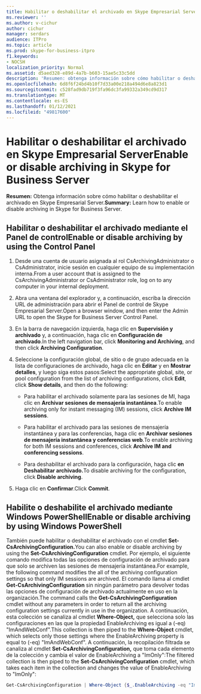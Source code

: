 ```yaml
---
title: Habilitar o deshabilitar el archivado en Skype Empresarial Server
ms.reviewer: ''
ms.author: v-cichur
author: cichur
manager: serdars
audience: ITPro
ms.topic: article
ms.prod: skype-for-business-itpro
f1.keywords:
- NOCSH
localization_priority: Normal
ms.assetid: d5aed328-e89d-4a7b-b603-15ae5c33c5dd
description: 'Resumen: obtenga información sobre cómo habilitar o deshabilitar el archivado en Skype Empresarial Server.'
ms.openlocfilehash: 6d8f6f24bd4b10f7d33a00e218a494d6e8a823d1
ms.sourcegitcommit: c528fad9db719f3fa96dc3fa99332a349cd9d317
ms.translationtype: MT
ms.contentlocale: es-ES
ms.lasthandoff: 01/12/2021
ms.locfileid: "49817600"
---
```

# <a name="enable-or-disable-archiving-in-skype-for-business-server"></a><span data-ttu-id="40b2b-103">Habilitar o deshabilitar el archivado en Skype Empresarial Server</span><span class="sxs-lookup"><span data-stu-id="40b2b-103">Enable or disable archiving in Skype for Business Server</span></span>

<span data-ttu-id="40b2b-104">**Resumen:** Obtenga información sobre cómo habilitar o deshabilitar el archivado en Skype Empresarial Server.</span><span class="sxs-lookup"><span data-stu-id="40b2b-104">**Summary:** Learn how to enable or disable archiving in Skype for Business Server.</span></span>
  
## <a name="enable-or-disable-archiving-by-using-the-control-panel"></a><span data-ttu-id="40b2b-105">Habilitar o deshabilitar el archivado mediante el Panel de control</span><span class="sxs-lookup"><span data-stu-id="40b2b-105">Enable or disable archiving by using the Control Panel</span></span>

1. <span data-ttu-id="40b2b-106">Desde una cuenta de usuario asignada al rol CsArchivingAdministrator o CsAdministrator, inicie sesión en cualquier equipo de su implementación interna.</span><span class="sxs-lookup"><span data-stu-id="40b2b-106">From a user account that is assigned to the CsArchivingAdministrator or CsAdministrator role, log on to any computer in your internal deployment.</span></span> 
    
2. <span data-ttu-id="40b2b-107">Abra una ventana del explorador y, a continuación, escriba la dirección URL de administración para abrir el Panel de control de Skype Empresarial Server.</span><span class="sxs-lookup"><span data-stu-id="40b2b-107">Open a browser window, and then enter the Admin URL to open the Skype for Business Server Control Panel.</span></span> 
    
3. <span data-ttu-id="40b2b-108">En la barra de navegación izquierda, haga clic en **Supervisión y archivado** y, a continuación, haga clic en **Configuración de archivado**.</span><span class="sxs-lookup"><span data-stu-id="40b2b-108">In the left navigation bar, click **Monitoring and Archiving**, and then click **Archiving Configuration**.</span></span>
    
4. <span data-ttu-id="40b2b-109">Seleccione la configuración global, de sitio o de grupo adecuada en la lista de configuraciones de archivado, haga clic en **Editar** y en **Mostrar detalles**, y luego siga estos pasos:</span><span class="sxs-lookup"><span data-stu-id="40b2b-109">Select the appropriate global, site, or pool configuration from the list of archiving configurations, click **Edit**, click **Show details**, and then do the following:</span></span>
    
   - <span data-ttu-id="40b2b-110">Para habilitar el archivado solamente para las sesiones de MI, haga clic en **Archivar sesiones de mensajería instantánea**.</span><span class="sxs-lookup"><span data-stu-id="40b2b-110">To enable archiving only for instant messaging (IM) sessions, click **Archive IM sessions**.</span></span>
    
   - <span data-ttu-id="40b2b-111">Para habilitar el archivado para las sesiones de mensajería instantánea y para las conferencias, haga clic en **Archivar sesiones de mensajería instantánea y conferencias web**.</span><span class="sxs-lookup"><span data-stu-id="40b2b-111">To enable archiving for both IM sessions and conferences, click **Archive IM and conferencing sessions**.</span></span>
    
   - <span data-ttu-id="40b2b-112">Para deshabilitar el archivado para la configuración, haga clic **en Deshabilitar archivado.**</span><span class="sxs-lookup"><span data-stu-id="40b2b-112">To disable archiving for the configuration, click **Disable archiving**.</span></span>
    
5. <span data-ttu-id="40b2b-113">Haga clic en **Confirmar**.</span><span class="sxs-lookup"><span data-stu-id="40b2b-113">Click **Commit**.</span></span>
    
## <a name="enable-or-disable-archiving-by-using-windows-powershell"></a><span data-ttu-id="40b2b-114">Habilite o deshabilite el archivado mediante Windows PowerShell</span><span class="sxs-lookup"><span data-stu-id="40b2b-114">Enable or disable archiving by using Windows PowerShell</span></span>

<span data-ttu-id="40b2b-115">También puede habilitar o deshabilitar el archivado con el cmdlet **Set-CsArchivingConfiguration.**</span><span class="sxs-lookup"><span data-stu-id="40b2b-115">You can also enable or disable archiving by using the **Set-CsArchivingConfiguration** cmdlet.</span></span> <span data-ttu-id="40b2b-116">Por ejemplo, el siguiente comando modifica todas las opciones de configuración de archivado para que solo se archiven las sesiones de mensajería instantánea.</span><span class="sxs-lookup"><span data-stu-id="40b2b-116">For example, the following command modifies the all of the archiving configuration settings so that only IM sessions are archived.</span></span> <span data-ttu-id="40b2b-117">El comando llama al cmdlet **Get-CsArchivingConfiguration** sin ningún parámetro para devolver todas las opciones de configuración de archivado actualmente en uso en la organización.</span><span class="sxs-lookup"><span data-stu-id="40b2b-117">The command calls the **Get-CsArchivingConfiguration** cmdlet without any parameters in order to return all the archiving configuration settings currently in use in the organization.</span></span> <span data-ttu-id="40b2b-118">A continuación, esta colección se canaliza al cmdlet **Where-Object,** que selecciona solo las configuraciones en las que la propiedad EnableArchiving es igual a (-eq) "ImAndWebConf".</span><span class="sxs-lookup"><span data-stu-id="40b2b-118">This collection is then piped to the **Where-Object** cmdlet, which selects only those settings where the EnableArchiving property is equal to (-eq) "ImAndWebConf".</span></span> <span data-ttu-id="40b2b-119">A continuación, la recopilación filtrada se canaliza al cmdlet **Set-CsArchivingConfiguration,** que toma cada elemento de la colección y cambia el valor de EnableArchiving a "ImOnly":</span><span class="sxs-lookup"><span data-stu-id="40b2b-119">The filtered collection is then piped to the **Set-CsArchivingConfiguration** cmdlet, which takes each item in the collection and changes the value of EnableArchiving to "ImOnly":</span></span>
  
```PowerShell
Get-CsArchivingConfiguration | Where-Object {$_.EnableArchiving -eq "ImAndWebConf"} | Set-CsArchivingConfiguration -EnableArchiving "ImOnly"
```
